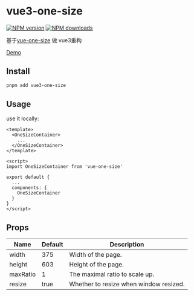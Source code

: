 # vue3-one-size
[![NPM version](https://img.shields.io/npm/v/vue3-one-size.svg?style=flat)](https://npmjs.com/package/vue3-one-size) [![NPM downloads](https://img.shields.io/npm/dm/vue3-one-size.svg?style=flat)](https://npmjs.com/package/vue3-one-size)

基于[vue-one-size](https://github.com/ROYL-Design/vue-one-size) 做 vue3重构

[Demo](https://ArvinChen9539.github.io/vue3-one-size/)

## Install

```bash
pnpm add vue3-one-size
```

## Usage

use it locally:

```vue
<template>
  <OneSizeContainer>
    ...
  </OneSizeContainer>
</template>

<script>
import OneSizeContainer from 'vue-one-size'

export default {
  ...
  components: {
    OneSizeContainer
  }
}
</script>
```

## Props

<table>
  <thead>
    <tr>
      <th>Name</th>
      <th>Default</th>
      <th>Description</th>
    </tr>
  </thead>
  <tbody>
    <tr>
      <td>width</td>
      <td>375</td>
      <td>Width of the page.</td>
    </tr>
    <tr>
      <td>height</td>
      <td>603</td>
      <td>Height of the page.</td>
    </tr>
    <tr>
      <td>maxRatio</td>
      <td>1</td>
      <td>The maximal ratio to scale up.</td>
    </tr>
    <tr>
      <td>resize</td>
      <td>true</td>
      <td>Whether to resize when window resized.</td>
    </tr>
  </tbody>
</table>
